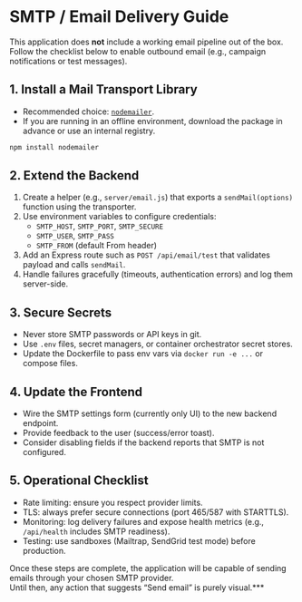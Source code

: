 # SMTP / Email Delivery Guide

This application does **not** include a working email pipeline out of the box. Follow the checklist below to enable outbound email (e.g., campaign notifications or test messages).

## 1. Install a Mail Transport Library

- Recommended choice: [`nodemailer`](https://www.npmjs.com/package/nodemailer).
- If you are running in an offline environment, download the package in advance or use an internal registry.

```bash
npm install nodemailer
```

## 2. Extend the Backend

1. Create a helper (e.g., `server/email.js`) that exports a `sendMail(options)` function using the transporter.
2. Use environment variables to configure credentials:
   - `SMTP_HOST`, `SMTP_PORT`, `SMTP_SECURE`
   - `SMTP_USER`, `SMTP_PASS`
   - `SMTP_FROM` (default From header)
3. Add an Express route such as `POST /api/email/test` that validates payload and calls `sendMail`.
4. Handle failures gracefully (timeouts, authentication errors) and log them server-side.

## 3. Secure Secrets

- Never store SMTP passwords or API keys in git.
- Use `.env` files, secret managers, or container orchestrator secret stores.
- Update the Dockerfile to pass env vars via `docker run -e ...` or compose files.

## 4. Update the Frontend

- Wire the SMTP settings form (currently only UI) to the new backend endpoint.
- Provide feedback to the user (success/error toast).
- Consider disabling fields if the backend reports that SMTP is not configured.

## 5. Operational Checklist

- Rate limiting: ensure you respect provider limits.
- TLS: always prefer secure connections (port 465/587 with STARTTLS).
- Monitoring: log delivery failures and expose health metrics (e.g., `/api/health` includes SMTP readiness).
- Testing: use sandboxes (Mailtrap, SendGrid test mode) before production.

Once these steps are complete, the application will be capable of sending emails through your chosen SMTP provider.  
Until then, any action that suggests “Send email” is purely visual.***
